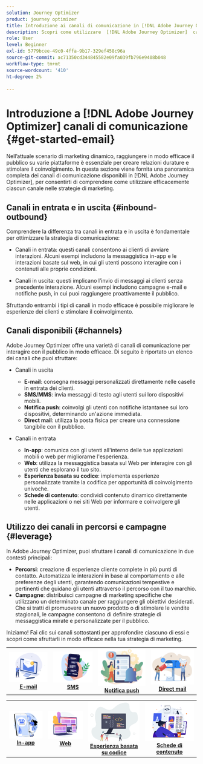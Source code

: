 ```yaml
---
solution: Journey Optimizer
product: journey optimizer
title: Introduzione ai canali di comunicazione in [!DNL Adobe Journey Optimizer]
description: Scopri come utilizzare  [!DNL Adobe Journey Optimizer]  canali di comunicazione.
role: User
level: Beginner
exl-id: 5779bcee-49c0-4ffa-9b17-329ef458c96a
source-git-commit: ac71350cd344845582e09fa039fb796e9408b048
workflow-type: tm+mt
source-wordcount: '410'
ht-degree: 2%

---
```


# Introduzione a [!DNL Adobe Journey Optimizer] canali di comunicazione {#get-started-email}

Nell’attuale scenario di marketing dinamico, raggiungere in modo efficace il pubblico su varie piattaforme è essenziale per creare relazioni durature e stimolare il coinvolgimento. In questa sezione viene fornita una panoramica completa dei canali di comunicazione disponibili in [!DNL Adobe Journey Optimizer], per consentirti di comprendere come utilizzare efficacemente ciascun canale nelle strategie di marketing.

## Canali in entrata e in uscita {#inbound-outbound}

Comprendere la differenza tra canali in entrata e in uscita è fondamentale per ottimizzare la strategia di comunicazione:

* Canali in entrata: questi canali consentono ai clienti di avviare interazioni. Alcuni esempi includono la messaggistica in-app e le interazioni basate sul web, in cui gli utenti possono interagire con i contenuti alle proprie condizioni.

* Canali in uscita: questi implicano l’invio di messaggi ai clienti senza precedente interazione. Alcuni esempi includono campagne e-mail e notifiche push, in cui puoi raggiungere proattivamente il pubblico.

Sfruttando entrambi i tipi di canali in modo efficace è possibile migliorare le esperienze dei clienti e stimolare il coinvolgimento.

## Canali disponibili {#channels}

Adobe Journey Optimizer offre una varietà di canali di comunicazione per interagire con il pubblico in modo efficace. Di seguito è riportato un elenco dei canali che puoi sfruttare:

* Canali in uscita

   * **E-mail**: consegna messaggi personalizzati direttamente nelle caselle in entrata dei clienti.
   * **SMS/MMS**: invia messaggi di testo agli utenti sui loro dispositivi mobili.
   * **Notifica push**: coinvolgi gli utenti con notifiche istantanee sui loro dispositivi, determinando un&#39;azione immediata.
   * **Direct mail**: utilizza la posta fisica per creare una connessione tangibile con il pubblico.

* Canali in entrata

   * **In-app**: comunica con gli utenti all&#39;interno delle tue applicazioni mobili o web per migliorarne l&#39;esperienza.
   * **Web**: utilizza la messaggistica basata sul Web per interagire con gli utenti che esplorano il tuo sito.
   * **Esperienza basata su codice**: implementa esperienze personalizzate tramite la codifica per opportunità di coinvolgimento univoche.
   * **Schede di contenuto**: condividi contenuto dinamico direttamente nelle applicazioni o nei siti Web per informare e coinvolgere gli utenti.

## Utilizzo dei canali in percorsi e campagne {#leverage}

In Adobe Journey Optimizer, puoi sfruttare i canali di comunicazione in due contesti principali:

* **Percorsi**: creazione di esperienze cliente complete in più punti di contatto. Automatizza le interazioni in base al comportamento e alle preferenze degli utenti, garantendo comunicazioni tempestive e pertinenti che guidano gli utenti attraverso il percorso con il tuo marchio.
* **Campagne**: distribuisci campagne di marketing specifiche che utilizzano un determinato canale per raggiungere gli obiettivi desiderati. Che si tratti di promuovere un nuovo prodotto o di stimolare le vendite stagionali, le campagne consentono di definire strategie di messaggistica mirate e personalizzate per il pubblico.

Iniziamo! Fai clic sui canali sottostanti per approfondire ciascuno di essi e scopri come sfruttarli in modo efficace nella tua strategia di marketing.

<table style="table-layout:fixed"><tr style="border: 0;">
<td><a href="../email/get-started-email.md"><img alt="e-mail" src="assets/do-not-localize/email.png"></a>
<div align="center"><a href="../email/get-started-email.md"><strong>E-mail</strong></a></div></td>
<td><a href="../sms/get-started-sms.md"><img alt="sms" src="assets/do-not-localize/sms.png"></a>
<div align="center"><a href="../sms/get-started-sms.md"><strong>SMS</strong></a></div></td>
<td><a href="../push/get-started-push.md"><img alt="push" src="assets/do-not-localize/push.png"></a>
<div align="center"><a href="../push/get-started-push.md"><strong>Notifica push</strong></a></div></td>
<td><a href="../direct-mail/get-started-direct-mail.md"><img alt="direct mail" src="assets/do-not-localize/direct-mail.jpg"></a>
<div align="center"><a href="../direct-mail/get-started-direct-mail.md"><strong>Direct mail</strong></a></div></td>
</tr></table>

<table style="table-layout:fixed"><tr style="border: 0;">
<td><a href="../in-app/get-started-in-app.md"><img alt="in-app" src="assets/do-not-localize/inapp.jpg"></a>
<div align="center"><a href="../in-app/get-started-in-app.md"><strong>In-app</strong></a></div></td>
<td><a href="../web/get-started-web.md"><img alt="web" src="assets/do-not-localize/web.jpg"></a>
<div align="center"><a href="../web/get-started-web.md"><strong>Web</strong></a></div></td>
<td><a href="../code-based/get-started-code-based.md"><img alt="esperienza basata su codice" src="assets/do-not-localize/code.png"></a>
<div align="center"><a href="../code-based/get-started-code-based.md"><strong>Esperienza basata su codice</strong></a></div></td>
<td><a href="../content-card/get-started-content-card.md"><img alt="schede di contenuto" src="assets/do-not-localize/cards.png"></a>
<div align="center"><a href="../content-card/get-started-content-card.md"><strong>Schede di contenuto</strong></a></div></td>
</tr></table>
